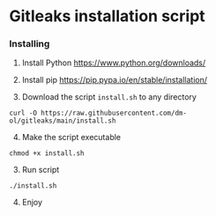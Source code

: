 # Gitleaks installation script

### Installing

1. Install Python <https://www.python.org/downloads/>

2. Install pip <https://pip.pypa.io/en/stable/installation/>

3. Download the script `install.sh` to any directory

```
curl -O https://raw.githubusercontent.com/dm-ol/gitleaks/main/install.sh
```

4. Make the script executable

```
chmod +x install.sh
```

3. Run script

```
./install.sh
```

4. Enjoy
